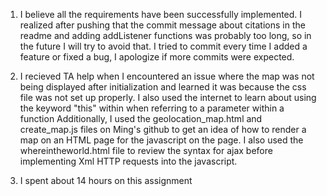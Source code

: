 1. I believe all the requirements have been successfully implemented.
I realized after pushing that the commit message about citations 
in the readme and adding addListener functions was probably too 
long, so in the future I will try to avoid that. I tried 
to commit every time I added a feature or fixed a bug,
I apologize if more commits were expected.  

2. I recieved TA help when I encountered an issue where the map 
was not being displayed after initialization and learned it
was because the css file was not set up properly. I also
used the internet to learn about using the keyword
"this" within when referring to a parameter within a function
Additionally, I used the geolocation_map.html and create_map.js
files on Ming's github to get an idea 
of how to render a map on an HTML page for the javascript on the page. 
I also used the whereintheworld.html file to review the syntax
for ajax before implementing Xml HTTP requests into 
the javascript. 

3. I spent about 14 hours on this assignment

